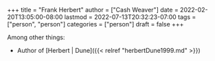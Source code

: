 +++
title = "Frank Herbert"
author = ["Cash Weaver"]
date = 2022-02-20T13:05:00-08:00
lastmod = 2022-07-13T20:32:23-07:00
tags = ["person", "person"]
categories = ["person"]
draft = false
+++

Among other things:

-   Author of [Herbert | Dune]({{< relref "herbertDune1999.md" >}})

